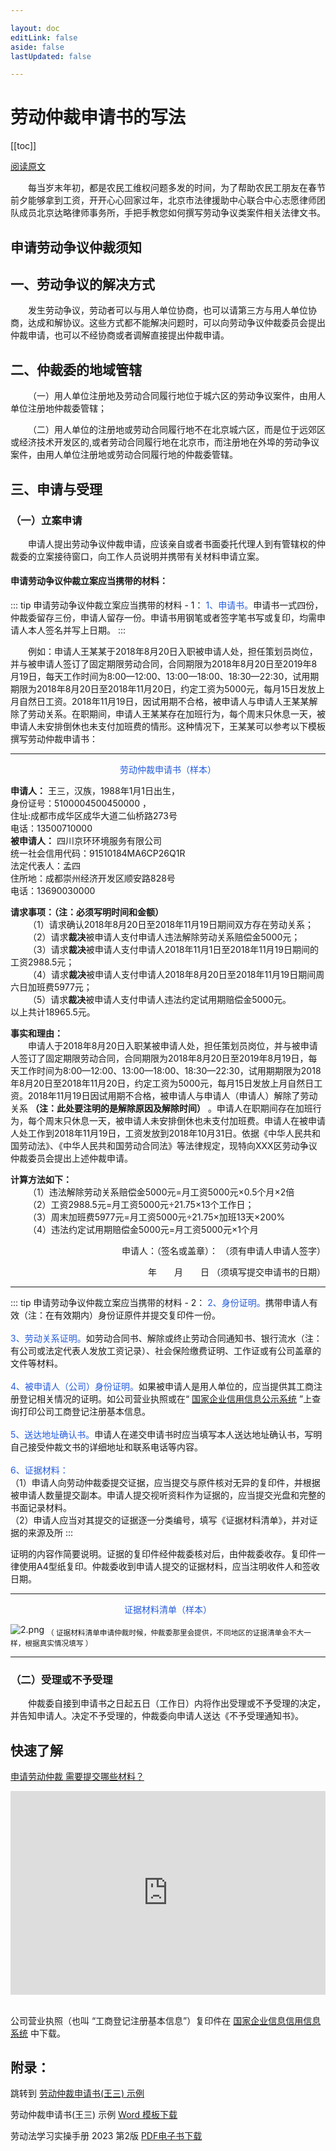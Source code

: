 ```yaml
---

layout: doc
editLink: false
aside: false
lastUpdated: false

---
```


# 劳动仲裁申请书的写法

[[toc]]

[阅读原文](http://www.moj.gov.cn/pub/sfbgw/jgsz/jgszzsdw/zsdwflyzzx/flyzzxgzpt/gzptwlpx/202007/t20200702_190436.html)

&emsp;&emsp;每当岁末年初，都是农民工维权问题多发的时间，为了帮助农民工朋友在春节前夕能够拿到工资，开开心心回家过年，北京市法律援助中心联合中心志愿律师团队成员北京达略律师事务所，手把手教您如何撰写劳动争议类案件相关法律文书。

## 申请劳动争议仲裁须知

## 一、劳动争议的解决方式
&emsp;&emsp;发生劳动争议，劳动者可以与用人单位协商，也可以请第三方与用人单位协商，达成和解协议。这些方式都不能解决问题时，可以向劳动争议仲裁委员会提出仲裁申请，也可以不经协商或者调解直接提出仲裁申请。

## 二、仲裁委的地域管辖
&emsp;&emsp;（一）用人单位注册地及劳动合同履行地位于城六区的劳动争议案件，由用人单位注册地仲裁委管辖；

&emsp;&emsp;（二）用人单位的注册地或劳动合同履行地不在北京城六区，而是位于远郊区或经济技术开发区的,或者劳动合同履行地在北京市，而注册地在外埠的劳动争议案件，由用人单位注册地或劳动合同履行地的仲裁委管辖。

## 三、申请与受理

### （一）立案申请
&emsp;&emsp;申请人提出劳动争议仲裁申请，应该亲自或者书面委托代理人到有管辖权的仲裁委的立案接待窗口，向工作人员说明并携带有关材料申请立案。

#### 申请劳动争议仲裁立案应当携带的材料：

::: tip 申请劳动争议仲裁立案应当携带的材料 - 1：
<font color="#245bdb">1、申请书。</font>申请书一式四份，仲裁委留存三份，申请人留存一份。申请书用钢笔或者签字笔书写或复印，均需申请人本人签名并写上日期。
:::

&emsp;&emsp;例如：申请人王某某于2018年8月20日入职被申请人处，担任策划员岗位，并与被申请人签订了固定期限劳动合同，合同期限为2018年8月20日至2019年8月19日，每天工作时间为8:00—12:00、13:00—18:00、18:30—22:30，试用期期限为2018年8月20日至2018年11月20日，约定工资为5000元，每月15日发放上月自然日工资。2018年11月19日，因试用期不合格，被申请人与申请人王某某解除了劳动关系。在职期间，申请人王某某存在加班行为，每个周末只休息一天，被申请人未安排倒休也未支付加班费的情形。这种情况下，王某某可以参考以下模板撰写劳动仲裁申请书：

---

<center><font color="#245bdb">劳动仲裁申请书（样本）</font></center>

**申请人：**  王三，汉族，1988年1月1日出生，<br>
身份证号：5100004500450000 ，<br>
住址:成都市成华区成华大道二仙桥路273号<br>
电话：13500710000 <br>
**被申请人：** 四川京环环境服务有限公司<br>
统一社会信用代码：91510184MA6CP26Q1R <br>
法定代表人：孟四<br>
住所地：成都崇州经济开发区顺安路828号<br>
电话：13690030000 <br>

**请求事项：（注：必须写明时间和金额）** <br>
&emsp;&emsp;（1）请求确认2018年8月20日至2018年11月19日期间双方存在劳动关系；<br>
&emsp;&emsp;（2）请求**裁决**被申请人支付申请人违法解除劳动关系赔偿金5000元；<br>
&emsp;&emsp;（3）请求**裁决**被申请人支付申请人2018年11月1日至2018年11月19日期间的工资2988.5元；<br>
&emsp;&emsp;（4）请求**裁决**被申请人支付申请人2018年8月20日至2018年11月19日期间周六日加班费5977元；<br>
&emsp;&emsp;（5）请求**裁决**被申请人支付申请人违法约定试用期赔偿金5000元。<br>
以上共计18965.5元。<br>

**事实和理由：** <br>
&emsp;&emsp;申请人于2018年8月20日入职某被申请人处，担任策划员岗位，并与被申请人签订了固定期限劳动合同，合同期限为2018年8月20日至2019年8月19日，每天工作时间为8:00—12:00、13:00—18:00、18:30—22:30，试用期期限为2018年8月20日至2018年11月20日，约定工资为5000元，每月15日发放上月自然日工资。2018年11月19日因试用期不合格，被申请人与申请人（申请人）解除了劳动关系 **（注：此处要注明的是解除原因及解除时间）** 。申请人在职期间存在加班行为，每个周末只休息一天，被申请人未安排倒休也未支付加班费。申请人在被申请人处工作到2018年11月19日，工资发放到2018年10月31日。依据《中华人民共和国劳动法》、《中华人民共和国劳动合同法》等法律规定，现特向XXX区劳动争议仲裁委员会提出上述仲裁申请。<br>

**计算方法如下：** <br>
&emsp;&emsp;（1）违法解除劳动关系赔偿金5000元=月工资5000元×0.5个月×2倍<br>
&emsp;&emsp;（2）工资2988.5元=月工资5000元÷21.75×13个工作日；<br>
&emsp;&emsp;（3）周末加班费5977元=月工资5000元÷21.75×加班13天×200%<br>
&emsp;&emsp;（4）违法约定试用期赔偿金5000元=月工资5000元×1个月<br>

<p align="right">申请人：（签名或盖章）：
（须有申请人申请人签字）</p>

<p align="right">年&emsp;&emsp;月&emsp;&emsp;日
（须填写提交申请书的日期）</p>

---

::: tip 申请劳动争议仲裁立案应当携带的材料 - 2：
<font color="#245bdb">2、身份证明。</font>携带申请人有效（注：在有效期内）身份证原件并提交复印件一份。<br><br>
<font color="#245bdb">3、劳动关系证明。</font>如劳动合同书、解除或终止劳动合同通知书、银行流水（注：有公司或法定代表人发放工资记录）、社会保险缴费证明、工作证或有公司盖章的文件等材料。<br><br>
<font color="#245bdb">4、被申请人（公司）身份证明。</font>如果被申请人是用人单位的，应当提供其工商注册登记相关情况的证明。如公司营业执照或在“ [国家企业信用信息公示系统](https://www.gsxt.gov.cn/index.html) ”上查询打印公司工商登记注册基本信息。<br><br>
<font color="#245bdb">5、送达地址确认书。</font>申请人在递交申请书时应当填写本人送达地址确认书，写明自己接受仲裁文书的详细地址和联系电话等内容。<br><br>
<font color="#245bdb">6、证据材料：</font>  <br>（1）申请人向劳动仲裁委提交证据，应当提交与原件核对无异的复印件，并根据被申请人数量提交副本。申请人提交视听资料作为证据的，应当提交光盘和完整的书面记录材料。<br>（2）申请人应当对其提交的证据逐一分类编号，填写《证据材料清单》，并对证据的来源及所
:::

证明的内容作简要说明。证据的复印件经仲裁委核对后，由仲裁委收存。复印件一律使用A4型纸复印。仲裁委收到申请人提交的证据材料，应当注明收件人和签收日期。

---

<center><font color="#245bdb">证据材料清单（样本）</font></center>

![2.png](http://www.moj.gov.cn/pub/sfbgw/jgsz/jgszzsdw/zsdwflyzzx/flyzzxgzpt/gzptwlpx/202007/W020210225403908088237.png)
 <sub>（ 证据材料清单申请仲裁时候，仲裁委那里会提供，不同地区的证据清单会不大一样，根据真实情况填写 ）</sub>

---

### （二）受理或不予受理
&emsp;&emsp;仲裁委自接到申请书之日起五日（工作日）内将作出受理或不予受理的决定，并告知申请人。决定不予受理的，仲裁委向申请人送达《不予受理通知书》。

## 快速了解

[申请劳动仲裁 需要提交哪些材料？](https://player.bilibili.com/player.html?aid=700531719&bvid=BV1bm4y1J7Xz&cid=1187108199&p=1)
<div style="position: relative; padding-bottom: 64.5933014354067%; height: 0;"><iframe src="https://player.bilibili.com/player.html?aid=700531719&bvid=BV1bm4y1J7Xz&cid=1187108199&p=1" frameborder="0" webkitallowfullscreen mozallowfullscreen allowfullscreen style="position: absolute; top: 0; left: 0; width: 100%; height: 100%;"></iframe></div>

<br>公司营业执照（也叫 “工商登记注册基本信息”）复印件在 [国家企业信息信用信息系统](https://www.gsxt.gov.cn/index.html) 中下载。

## 附录：
跳转到 [劳动仲裁申请书(王三) 示例](example.md)

劳动仲裁申请书(王三) 示例 [Word 模板下载](https://www.123pan.com/s/diMiVv-ykamh.html)

劳动法学习实操手册 2023 第2版 [PDF电子书下载](https://www.kdocs.cn/l/ciTRryeB4vWq)
